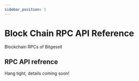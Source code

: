 ```yaml
---
sidebar_position: 1
---
```


# Block Chain RPC API Reference

Blockchain RPCs of Bitgesell

## RPC API refrence

Hang tight, details coming soon!